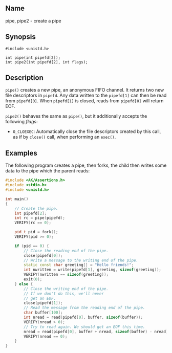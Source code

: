 ## Name

pipe, pipe2 - create a pipe

## Synopsis

```**c++
#include <unistd.h>

int pipe(int pipefd[2]);
int pipe2(int pipefd[2], int flags);
```

## Description

`pipe()` creates a new pipe, an anonymous FIFO channel. It returns two new file descriptors in `pipefd`.
Any data written to the `pipefd[1]` can then be read from `pipefd[0]`. When `pipefd[1]` is closed, reads
from `pipefd[0]` will return EOF.

`pipe2()` behaves the same as `pipe()`, but it additionally accepts the following *flags*:

* `O_CLOEXEC`: Automatically close the file descriptors created by this call, as if by `close()` call, when performing an `exec()`.

## Examples

The following program creates a pipe, then forks, the child then
writes some data to the pipe which the parent reads:

```c++
#include <AK/Assertions.h>
#include <stdio.h>
#include <unistd.h>

int main()
{
    // Create the pipe.
    int pipefd[2];
    int rc = pipe(pipefd);
    VERIFY(rc == 0);

    pid_t pid = fork();
    VERIFY(pid >= 0);

    if (pid == 0) {
        // Close the reading end of the pipe.
        close(pipefd[0]);
        // Write a message to the writing end of the pipe.
        static const char greeting[] = "Hello friends!";
        int nwritten = write(pipefd[1], greeting, sizeof(greeting));
        VERIFY(nwritten == sizeof(greeting));
        exit(0);
    } else {
        // Close the writing end of the pipe.
        // If we don't do this, we'll never
        // get an EOF.
        close(pipefd[1]);
        // Read the message from the reading end of the pipe.
        char buffer[100];
        int nread = read(pipefd[0], buffer, sizeof(buffer));
        VERIFY(nread > 0);
        // Try to read again. We should get an EOF this time.
        nread = read(pipefd[0], buffer + nread, sizeof(buffer) - nread);
        VERIFY(nread == 0);
    }
}
```
